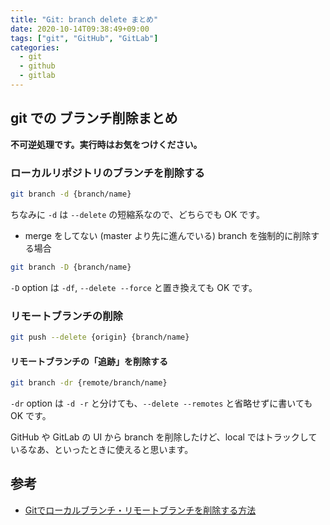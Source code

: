```yaml
---
title: "Git: branch delete まとめ"
date: 2020-10-14T09:38:49+09:00
tags: ["git", "GitHub", "GitLab"]
categories:
  - git
  - github
  - gitlab
---
```


## git での ブランチ削除まとめ

**不可逆処理です。実行時はお気をつけください。**

### ローカルリポジトリのブランチを削除する

```sh
git branch -d {branch/name}
```

ちなみに `-d` は `--delete` の短縮系なので、どちらでも OK です。

* merge をしてない (master より先に進んでいる) branch を強制的に削除する場合

```sh
git branch -D {branch/name}
```

`-D` option は `-df`, `--delete --force` と置き換えても OK です。




### リモートブランチの削除

```sh
git push --delete {origin} {branch/name}
```

#### リモートブランチの「追跡」を削除する

```sh
git branch -dr {remote/branch/name}
```

`-dr` option は `-d -r` と分けても、`--delete --remotes` と省略せずに書いても OK です。

GitHub や GitLab の UI から branch を削除したけど、local ではトラックしているなあ、といったときに使えると思います。

## 参考
* [Gitでローカルブランチ・リモートブランチを削除する方法](https://www-creators.com/archives/1062#_Git-3)
